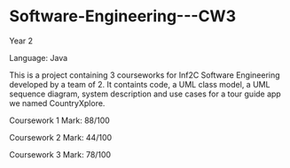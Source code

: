 # Software-Engineering---CW3
Year 2

Language: Java

This is a project containing 3 courseworks for Inf2C Software Engineering developed by a team of 2.
It containts code, a UML class model, a UML sequence diagram, system description and use cases for
a tour guide app we named CountryXplore.

Coursework 1 Mark: 88/100

Coursework 2 Mark: 44/100

Coursework 3 Mark: 78/100
